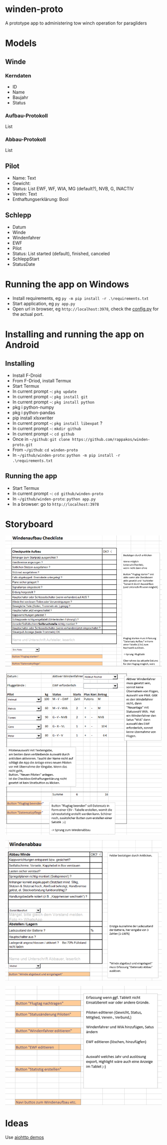 # winden-proto
A prototype app to administering tow winch operation for paragliders

# Models

## Winde

### Kerndaten

* ID
* Name
* Baujahr
* Status 

### Aufbau-Protokoll

List

### Abbau-Protokoll

List

## Pilot

* Name: Text
* Gewicht: 
* Status: List EWF, WF, WIA, MG (default?), NVB, G, INACTIV
* Verein: Text
* Enthaftungserklärung: Bool


## Schlepp

* Datum
* Winde
* Windenfahrer
* EWF
* Pilot
* Status: List started (default), finished, canceled
* SchleppStart
* StatusDate


# Running the app on Windows

* Install requirements, eg `py -m pip install -r .\requirements.txt`
* Start application, eg `py app.py`
* Open url in browser, eg `http://localhost:3978`, check the [config.py](./config.py) for the actual port.

# Installing and running the app on Android

## Installing

* Install F-Droid
* From F-Driod, install Termux
* Start Termux
* In current prompt `~`: `pkg update` 
* In current prompt `~`: `pkg install git`
* In current prompt `~`: `pkg install python`
* pkg i python-numpy
* pkg i python-pandas
* pip install xlsxwriter
* In current prompt `~`: `pkg install libexpat` ?
* In current prompt `~`: `mkdir github`
* In current prompt `~`: `cd github`
* Once in `~/github`: `git clone https://github.com/rappakos/winden-proto.git`
* From `~/github`: `cd winden-proto`
* In `~/github/winden-proto`: `python -m pip install -r .\requirements.txt`

## Running the app

* Start Termux
* In current prompt `~`: `cd github/winden-proto`
* In `~/github/winden-proto`: `python app.py`
* In a browser: go to `http://localhost:3978`


# Storyboard

![Windenaufbau](./storyboard/windenaufbau.PNG)

![Flugkladde](./storyboard/flugkladde.PNG)

![Windenabbau](./storyboard/windenabbau.PNG)

![Datensatzpflege](./storyboard/datensatzpflege.PNG)


# Ideas 

Use [aiohttp demos](https://github.com/aio-libs/aiohttp-demos/tree/master/demos/polls)
